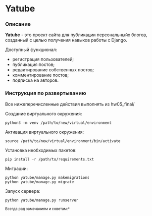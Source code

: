 # Yatube

### Описание
**Yatube** - это проект сайта для публикации персональныйх блогов, созданный с целью получения навыков работы с Django.

Доступный функционал:
- регистрация пользователей;
- публикация постов;
- редактирование собственных постов;
- комментирование постов;
- подписка на авторов.

### Инструкция по развертыванию
Все нижеперечисленные действия выполнять из hw05_final/

Создание виртуального окружения:
```
python3 -m venv /path/to/new/virtual/environment
```
Активация виртуального окружения:
```
source /path/to/new/virtual/environment/bin/activate
```
Установка необходимых пакетов:
```
pip install -r /path/to/requirements.txt
```
Миграции:
```
python yatube/manage.py makemigrations
python yatube/manage.py migrate
```
Запуск сервера:
```
python yatube/manage.py runserver
```

<sub>Всегда рад замечаниям и советам:*</sub>
